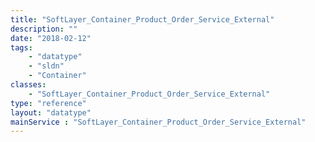 ```yaml
---
title: "SoftLayer_Container_Product_Order_Service_External"
description: ""
date: "2018-02-12"
tags:
    - "datatype"
    - "sldn"
    - "Container"
classes:
    - "SoftLayer_Container_Product_Order_Service_External"
type: "reference"
layout: "datatype"
mainService : "SoftLayer_Container_Product_Order_Service_External"
---
```

